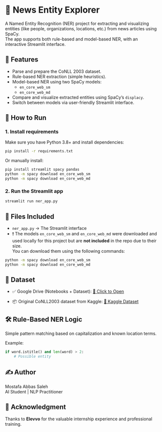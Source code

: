 
# 🧠 News Entity Explorer

A Named Entity Recognition (NER) project for extracting and visualizing entities (like people, organizations, locations, etc.) from news articles using SpaCy.  
The app supports both rule-based and model-based NER, with an interactive Streamlit interface.

## 📌 Features
- Parse and prepare the CoNLL 2003 dataset.
- Rule-based NER extraction (simple heuristics).
- Model-based NER using two SpaCy models:
  - `en_core_web_sm`
  - `en_core_web_md`
- Compare and visualize extracted entities using SpaCy’s `displacy`.
- Switch between models via user-friendly Streamlit interface.

## 🚀 How to Run

### 1. Install requirements
Make sure you have Python 3.8+ and install dependencies:

```bash
pip install -r requirements.txt
```

Or manually install:
```bash
pip install streamlit spacy pandas
python -m spacy download en_core_web_sm
python -m spacy download en_core_web_md
```

### 2. Run the Streamlit app

```bash
streamlit run ner_app.py
```

## 📁 Files Included

- `ner_app.py` → The Streamlit interface
- ❗ The models `en_core_web_sm` and `en_core_web_md` were downloaded and used locally for this project but are **not included** in the repo due to their size.  
  You can download them using the following commands:

```bash
python -m spacy download en_core_web_sm
python -m spacy download en_core_web_md
```



## 📂 Dataset

- ✅ Google Drive (Notebooks + Dataset):
  [🔗 Click to Open](https://drive.google.com/drive/folders/1dDb19w5Vdm7gy_hWMccJNAtJfeqrW3Co?usp=drive_link)

- 📦 Original CoNLL2003 dataset from Kaggle:
  [🔗 Kaggle Dataset](https://www.kaggle.com/datasets/juliangarratt/conll2003-dataset)

## 🛠️ Rule-Based NER Logic

Simple pattern matching based on capitalization and known location terms.

Example:
```python
if word.istitle() and len(word) > 2:
    # Possible entity
```

## ✍️ Author  
Mostafa Abbas Saleh  
AI Student | NLP Practitioner

## 🙏 Acknowledgment  
Thanks to **Elevvo** for the valuable internship experience and professional training.
```
